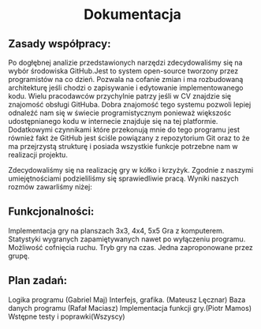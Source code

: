 # <center>  Dokumentacja </center>
## Zasady współpracy:

Po dogłębnej analizie przedstawionych narzędzi zdecydowaliśmy się na wybór środowiska GitHub.Jest to system open-source tworzony przez programistów na co dzień. Pozwala na cofanie zmian i ma rozbudowaną architekturę jeśli chodzi o zapisywanie i edytowanie implementowanego kodu. Wielu pracodawców przychylnie patrzy jeśli w CV znajdzie się znajomość obsługi GitHuba. Dobra znajomość tego systemu pozwoli lepiej odnaleźć nam się w świecie programistycznym ponieważ większośc udostępnianego kodu w internecie znajduje się na tej platformie. Dodatkowymi czynnikami które przekonują mnie do tego programu jest również fakt że GitHub jest ściśle powiązany z repozytorium Git oraz to że ma przejrzystą strukturę i posiada wszystkie funkcje potrzebne nam w realizacji projektu.

Zdecydowaliśmy się na realizację gry w kółko i krzyżyk. Zgodnie z naszymi umiejętnościami podzieliliśmy się sprawiedliwie pracą. Wyniki naszych rozmów zawarliśmy niżej: 
 
## Funkcjonalności:
Implementacja gry na planszach 3x3, 4x4, 5x5
Gra z komputerem.
Statystyki wygranych zapamiętywanych nawet po wyłączeniu programu.
Możliwość cofnięcia ruchu.
Tryb gry na czas.
Jedna zaproponowane przez grupę.
## Plan zadań:
Logika programu (Gabriel Maj)
Interfejs, grafika. (Mateusz Lęcznar)
Baza danych programu (Rafał Maciasz)
Implementacja funkcji gry.(Piotr Mamos)
Wstępne testy i poprawki(Wszyscy)


